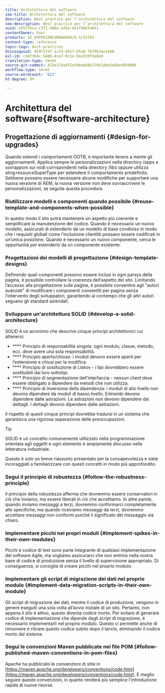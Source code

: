 ```yaml
---
title: Architettura del software
seo-title: Architettura del software
description: Best practice per l’architettura del software
seo-description: Best practice per l’architettura del software
uuid: a557f6ca-c3f1-486e-a45e-6e1f986fab41
contentOwner: User
products: SG_EXPERIENCEMANAGER/6.5/SITES
content-type: reference
topic-tags: best-practices
discoiquuid: 92971747-1c74-4917-b5a0-7b79b3ae1e68
exl-id: cd4f3b4c-5488-4ca7-9c1e-b4c819fda8e8
translation-type: tm+mt
source-git-commit: 423e17dadf2e506eb68b37851dde5e68ed950866
workflow-type: tm+mt
source-wordcount: '622'
ht-degree: 0%

---
```


# Architettura del software{#software-architecture}

## Progettazione di aggiornamenti {#design-for-upgrades}

Quando estendi i comportamenti OOTB, è importante tenere a mente gli aggiornamenti. Applica sempre le personalizzazioni nella directory /apps e sovrapponi sui nodi corrispondenti nella directory /libs oppure utilizza sling:resourceSuperType per estendere il comportamento predefinito. Sebbene possano essere necessarie alcune modifiche per supportare una nuova versione di AEM, la nuova versione non deve sovrascrivere le personalizzazioni, se seguita questa procedura.

### Riutilizzare modelli e componenti quando possibile {#reuse-template-and-components-when-possible}

In questo modo il sito potrà mantenere un aspetto più coerente e semplificare la manutenzione del codice. Quando è necessario un nuovo modello, assicurati di estenderlo da un modello di base condiviso in modo che i requisiti globali come l’inclusione clientlib possano essere codificati in un’unica posizione. Quando è necessario un nuovo componente, cerca le opportunità per estenderlo da un componente esistente.

### Progettazioni dei modelli di progettazione {#design-template-designs}

Definendo quali componenti possono essere inclusi in ogni parsys della pagina, è possibile controllare la coerenza dell’aspetto del sito. Limitando l’accesso alla progettazione sulle pagine, è possibile consentire agli &quot;autori avanzati&quot; di modificare i componenti consentiti per pagina senza l’intervento degli sviluppatori, garantendo al contempo che gli altri autori seguano gli standard aziendali.

### Sviluppare un&#39;architettura SOLID {#develop-a-solid-architecture}

SOLID è un acronimo che descrive cinque principi architettonici cui attenersi:

* **** Principio di responsabilità singola: ogni modulo, classe, metodo, ecc. deve avere una sola responsabilità.
* **** Principio aperto/chiuso: i moduli devono essere aperti per l’estensione e chiusi per la modifica.
* **** Principio di sostituzione di Liskov - i tipi dovrebbero essere sostituibili dai loro sottotipi.
* **** Principio di segmentazione dell’interfaccia - nessun client deve essere obbligato a dipendere da metodi che non utilizza.
* **** Principio di inversione della dipendenza: i moduli di alto livello non devono dipendere da moduli di basso livello. Entrambi devono dipendere dalle astrazioni. Le astrazioni non devono dipendere dai dettagli. I dettagli devono dipendere dalle astrazioni.

Il rispetto di questi cinque principi dovrebbe tradursi in un sistema che garantisca una rigorosa separazione delle preoccupazioni.

>[!TIP]
>
>SOLID è un concetto comunemente utilizzato nella programmazione orientata agli oggetti e ogni elemento è ampiamente discusso nella letteratura industriale.
>
>Questo è solo un breve riassunto presentato per la consapevolezza e siete incoraggiati a familiarizzare con questi concetti in modo più approfondito.

### Segui il principio di robustezza {#follow-the-robustness-principle}

Il principio della robustezza afferma che dovremmo essere conservatori in ciò che inviamo, ma essere liberali in ciò che accettiamo. In altre parole, quando inviamo messaggi a terzi, dovremmo conformarci completamente alle specifiche, ma quando riceviamo messaggi da terzi, dovremmo accettare messaggi non conformi purché il significato del messaggio sia chiaro.

### Implementare picchi nei propri moduli {#implement-spikes-in-their-own-modules}

Picchi e codice di test sono parte integrante di qualsiasi implementazione del software Agile, ma vogliamo assicurarci che non entrino nella nostra base di codice di produzione senza il livello di supervisione appropriato. Di conseguenza, si consiglia di creare picchi nel proprio modulo.

### Implementare gli script di migrazione dei dati nel proprio modulo {#implement-data-migration-scripts-in-their-own-module}

Gli script di migrazione dei dati, mentre il codice di produzione, vengono in genere eseguiti una sola volta all’avvio iniziale di un sito. Pertanto, non appena il sito è attivo, questo diventa codice morto. Per evitare di generare codice di implementazione che dipende dagli script di migrazione, è necessario implementarli nel proprio modulo. Questo ci permette anche di rimuovere e ritirare questo codice subito dopo il lancio, eliminando il codice morto dal sistema.

### Segui le convenzioni Maven pubblicate nei file POM {#follow-published-maven-conventions-in-pom-files}

Apache ha pubblicato le convenzioni di stile in [https://maven.apache.org/developers/conventions/code.html](https://maven.apache.org/developers/conventions/code.html). È meglio seguire queste convenzioni, in quanto renderà più semplice l&#39;introduzione rapida di nuove risorse.
